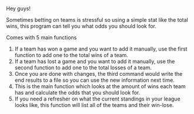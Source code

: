 Hey guys!

Sometimes betting on teams is stressful so using a simple stat like the total wins, this program can tell you what odds you should look for.

Comes with 5 main functions

1. If a team has won a game and you want to add it manually, use the first function to add one to the total wins of a team.
2. If a team has lost a game and you want to add it manually, use the second function to add one to the total losses of a team.
3. Once you are done with changes, the third command would write the end results to a file so you can use the new information next time.
4. This is the main function which looks at the amount of wins each team has and calculate the odds that you should look for.
5. If you need a refresher on what the current standings in your league looks like, this function will list all of the teams and their win-lose.
